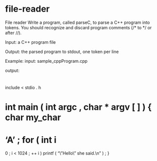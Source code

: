 # file-reader
File reader
Write a program, called parseC, to parse a C++ program into tokens. You should recognize and discard program comments (/* to */ or after //). 

Input:
a C++ program file

Output:
the parsed program to stdout, one token per line


Example:
input:
sample_cppProgram.cpp


output:
#
include
<
stdio
.
h
>
int
main
(
int
argc
,
char
*
argv
[
]
)
{
char
my_char
=
‘A’
;
for
(
int
i
=
0
;
i
<
1024
;
++
i
)
printf
(
“\”Hello\” she said.\n”
)
;
}



